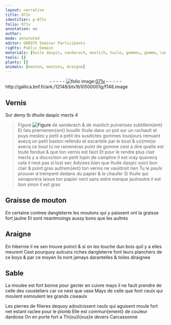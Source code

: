 ```yaml
---
layout: narrative
title: 071v
identifier: p-071v
folio: 071v
annotation: no
author:
mode: annotated
editor: GR8975 Seminar Participants
rights: Public Domain
materials: [huile daspic, sandarach, mastich, huile, gommes, gomme, camphre, papier, Graisse de mouton, graisse, bois, boys, cuivre, vase, pierres de filieres, plomb, ardoise]
tools: []
plants: []
animals: [mouton, moutons, Araigne]
---
```


<div class="folio" align="center">- - - - - <a href="http://gallica.bnf.fr/ark:/12148/btv1b10500001g/f148.image" target="_blank"><img src="https://cu-mkp.github.io/2017-workshop-edition/assets/photo-icon.png" alt="folio image: " style="display:inline-block; margin-bottom:-3px;"/>071v</a> - - - - - </div> http://gallica.bnf.fr/ark:/12148/btv1b10500001g/f148.image   

## Vernis

 
Sur demy lb d<span class="m">huile daspic</span> mects 4 
> *Figure*
> <a href="℥" target="_blank"><img src="https://cu-mkp.github.io/GR8975-edition/assets/photo-icon.png" alt="Figure" style="display:inline-block; margin-bottom:-3px;"/></a>
 de <span class="m">sandarach</span> & de <span class="m">mastich</span> pulverises subtillem{ent} Et fais premierem{ent} bouillir l<span class="m">huile</span> dans un pot sur un rachault et puys mesles y petit a petit les susdictes <span class="m">gommes</span> tousjours remuant avecq un petit baston refendu et escartele par le bout & co{mm}e avecq ce bout tu ne rameneras point de <span class="m">gomme</span> cest a dire quelle est toute fondue & que ton vernis est faict Et pour le rendre plus clair mects y a discoction un petit lopin de <span class="m">camphre</span> Il est vray quavecq cela il nest pas si tost sec Advises bien que l<span class="m">huile daspic</span> soict bon clair & point gras aultrem{ent} ton vernis ne vauldroit rien Tu le peulx prouver d trempent dedans du <span class="m">papier</span> & le chaufer Si l<span class="m">huile</span> qui sevaporera laisse ton <span class="m">papier</span> nect sans estre marque jaulnastre il est bon sinon il est gras
    

## <span class="m">Graisse de <span class="al">mouton</span></span>

 
En certaine contree d<span class="pl">angleterre</span> les <span class="al">moutons</span> qui y paissent ont la <span class="m">graisse</span> fort jaulne Et sont neantmoings aussy bons que les aultres
    

## <span class="al">Araigne</span>

 
En <span class="pl">hibernie</span> il ne sen trouve poinct & si on les touche dun <span class="m">bois</span> quil y a elles meurent Cest pourquoy aulcuns riches d<span class="pl">angleterre</span> font leurs planchers de ce <span class="m">boys</span> & par ce moyen ils nont jamays darantelles & toiles diraignee
    

## Sable

 
La moulee est fort bonne pour gecter en <span class="m">cuivre</span> mays il ne fault prendre de celle des cousteliers car ce nest que <span class="m">vase</span> Mays de celle que font ceulx qui moulent esmoulent les grands ciseaulx
 
Les <span class="m">pierres de filieres</span> dequoy adoulcissent ceulx qui aguisent moule fort net estant raclee pour le <span class="m">plomb</span> Elle est commun{ement} de couleur d<span class="m">ardoise</span> On en porte fort a <span class="pl">Th{ou}l{ous}e</span> devers <span class="pl">Carcassonne</span>
 